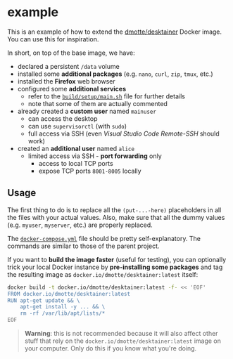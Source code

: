 # example

This is an example of how to extend the [dmotte/desktainer](https://github.com/dmotte/desktainer) Docker image. You can use this for inspiration.

In short, on top of the base image, we have:

- declared a persistent `/data` volume
- installed some **additional packages** (e.g. `nano`, `curl`, `zip`, `tmux`, etc.)
- installed the **Firefox** web browser
- configured some **additional services**
  - refer to the [`build/setup/main.sh`](build/setup/main.sh) file for further details
  - note that some of them are actually commented
- already created a **custom user** named `mainuser`
  - can access the desktop
  - can use `supervisorctl` (with `sudo`)
  - full access via SSH (even _Visual Studio Code Remote-SSH_ should work)
- created an **additional user** named `alice`
  - limited access via SSH - **port forwarding** only
    - access to local TCP ports
    - expose TCP ports `8001-8005` locally

## Usage

The first thing to do is to replace all the `(put-...-here)` placeholders in all the files with your actual values. Also, make sure that all the dummy values (e.g. `myuser`, `myserver`, etc.) are properly replaced.

The [`docker-compose.yml`](docker-compose.yml) file should be pretty self-explanatory. The commands are similar to those of the parent project.

If you want to **build the image faster** (useful for testing), you can optionally trick your local Docker instance by **pre-installing some packages** and tag the resulting image as `docker.io/dmotte/desktainer:latest` itself:

```bash
docker build -t docker.io/dmotte/desktainer:latest -f- << 'EOF'
FROM docker.io/dmotte/desktainer:latest
RUN apt-get update && \
    apt-get install -y ... && \
    rm -rf /var/lib/apt/lists/*
EOF
```

> **Warning**: this is not recommended because it will also affect other stuff that rely on the `docker.io/dmotte/desktainer:latest` image on your computer. Only do this if you know what you're doing.
